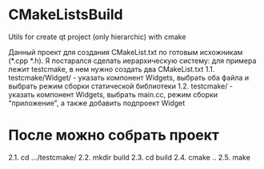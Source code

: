 # CMakeListsBuild
Utils for create qt project (only hierarchic) with cmake

Данный проект для создания CMakeList.txt по готовым исхожникам (*.cpp *.h). Я постарался сделать иерархическую систему:
для примера лежит testcmake, в нем нужно создать два CMakeList.txt
1.1. testcmake/Widget/ - указать компонент Widgets, выбрать оба файла и выбрать режим сборки статической библиотеки
1.2. testcmake/ - указать компонент Widgets, выбрать main.cc, режим сборки "приложение", а также добавить подпроект Widget
# После можно собрать проект
2.1. cd .../testcmake/
2.2. mkdir build
2.3. cd build
2.4. cmake ..
2.5. make
